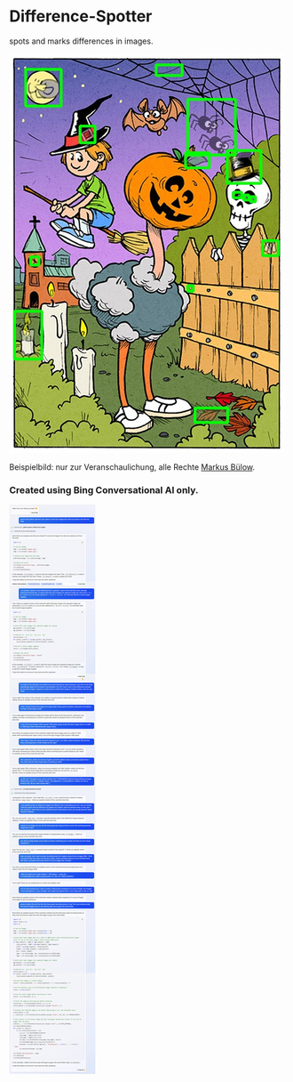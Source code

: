 # Difference-Spotter
spots and marks differences in images.

![result](outputs/bounding_boxes.jpg)


Beispielbild: nur zur Veranschaulichung, alle Rechte [Markus Bülow](http://markusbuelow.blogspot.com/).


### Created using Bing Conversational AI only.
![Bing AI prompts](images/making-of.jpg)
